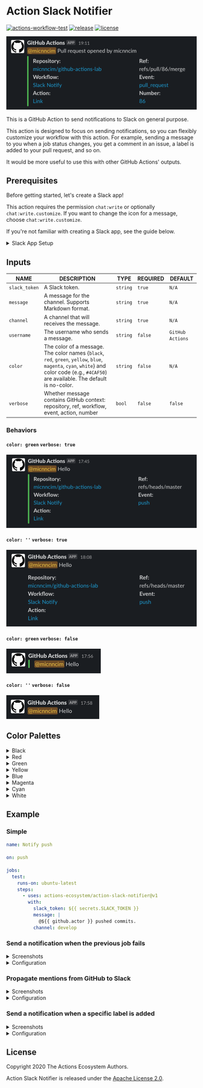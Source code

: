 # Action Slack Notifier

[![actions-workflow-test][actions-workflow-test-badge]][actions-workflow-test]
[![release][release-badge]][release]
[![license][license-badge]][license]

![screenshot](./docs/assets/screenshot-pull-request.png)

This is a GitHub Action to send notifications to Slack on general purpose.

This action is designed to focus on sending notifications, so you can flexibly customize your workflow with this action.
For example, sending a message to you when a job status changes, you get a comment in an issue, a label is added to your pull request, and so on.

It would be more useful to use this with other GitHub Actions' outputs.

## Prerequisites

Before getting started, let's create a Slack app!

This action requires the permission `chat:write` or optionally `chat:write.customize`.
If you want to change the icon for a message, choose `chat:write.customize`.

If you're not familiar with creating a Slack app, see the guide below.

<details>
<summary>Slack App Setup</summary>

1. Create a Slack app

Visit https://api.slack.com/apps and then create an app in your workspace.

![screenshot](./docs/assets/screenshot-slack-create-app.png)

2. Add a permission to the app

Visit `https://api.slack.com/apps/<YOUR_APP_ID>/oauth` and then add a permission to your app.

![screenshot](./docs/assets/screenshot-slack-add-permission.png)

3. Install the app

Visit `https://api.slack.com/apps/<YOUR_APP_ID>/install-on-team` and then install your app in your workspace.

![screenshot](./docs/assets/screenshot-slack-install-app.png)

</details>

## Inputs

|     NAME      |                                                                                       DESCRIPTION                                                                                        |   TYPE   | REQUIRED |     DEFAULT      |
| ------------- | ---------------------------------------------------------------------------------------------------------------------------------------------------------------------------------------- | -------- | -------- | ---------------- |
| `slack_token` | A Slack token.                                                                                                                                                                           | `string` | `true`   | `N/A`            |
| `message`     | A message for the channel. Supports Markdown format.                                                                                                                                     | `string` | `true`   | `N/A`            |
| `channel`     | A channel that will receives the message.                                                                                                                                                | `string` | `true`   | `N/A`            |
| `username`    | The username who sends a message.                                                                                                                                                        | `string` | `false`  | `GitHub Actions` |
| `color`       | The color of a message. The color names {`black`, `red`, `green`, `yellow`, `blue`, `magenta`, `cyan`, `white`} and color code (e.g., `#4CAF50`) are available. The default is no-color. | `string` | `false`  | `N/A`            |
| `verbose`     | Whether message contains GitHub context: repository, ref, workflow, event, action, number                                                                                                | `bool`   | `false`  | `false`          |

### Behaviors

#### `color: green` `verbose: true`

![screenshot](./docs/assets/screenshot-color-verbose.png)

#### `color: ''` `verbose: true`

![screenshot](./docs/assets/screenshot-verbose-no-color.png)

#### `color: green` `verbose: false`

![screenshot](./docs/assets/screenshot-color-no-verbose.png)

#### `color: ''` `verbose: false`

![screenshot](./docs/assets/screenshot-no-color-no-verbose.png)

## Color Palettes

<details>
<summary>Black</summary>

![screenshot](./docs/assets/screenshot-color-black.png)

</details>

<details>
<summary>Red</summary>

![screenshot](./docs/assets/screenshot-color-red.png)

</details>

<details>
<summary>Green</summary>

![screenshot](./docs/assets/screenshot-color-green.png)

</details>

<details>
<summary>Yellow</summary>

![screenshot](./docs/assets/screenshot-color-yellow.png)

</details>

<details>
<summary>Blue</summary>

![screenshot](./docs/assets/screenshot-color-blue.png)

</details>

<details>
<summary>Magenta</summary>

![screenshot](./docs/assets/screenshot-color-magenta.png)

</details>

<details>
<summary>Cyan</summary>

![screenshot](./docs/assets/screenshot-color-cyan.png)

</details>

<details>
<summary>White</summary>

![screenshot](./docs/assets/screenshot-color-white.png)

</details>

## Example

### Simple

```yaml
name: Notify push

on: push

jobs:
  test:
    runs-on: ubuntu-latest
    steps:
      - uses: actions-ecosystem/action-slack-notifier@v1
        with:
          slack_token: ${{ secrets.SLACK_TOKEN }}
          message: |
            @${{ github.actor }} pushed commits.
          channel: develop
```

### Send a notification when the previous job fails

<details>
<summary>Screenshots</summary>

![screenshot](./docs/assets/screenshot-example-failure.png)

</details>

<details>
<summary>Configuration</summary>

```yaml
name: Test

on: push

jobs:
  test:
    runs-on: ubuntu-latest
    steps:
      - uses: actions/checkout@v2
      - uses: actions/setup-node@v1
        with:
          node-version: "12.x"
      - run: yarn install
      - run: yarn test
      - uses: actions-ecosystem/action-slack-notifier@v1
        if: ${{ failure() }}
        with:
          slack_token: ${{ secrets.SLACK_TOKEN }}
          message: |
            @${{ github.actor }} test failed.
          channel: develop
          color: red # optional
          verbose: true # optional
```

</details>

### Propagate mentions from GitHub to Slack

<details>
<summary>Screenshots</summary>

![screenshot](./docs/assets/screenshot-example-comment-github.png)
![screenshot](./docs/assets/screenshot-example-comment-slack.png)

</details>

<details>
<summary>Configuration</summary>

```yaml
name: Propagate Comment

on:
  issue_comment:
    types:
      - created

jobs:
  notify:
    runs-on: ubuntu-latest
    steps:
      - uses: actions-ecosystem/action-regex-match@v2
        id: regex-match
        with:
          regex: '^\/cc(( +@[-\w]+)+)\s*$'
          text: ${{ github.event.comment.body }}
          flags: 'gm'

      - uses: actions-ecosystem/action-slack-notifier@v1
        if: ${{ steps.regex-match.outputs.match != '' }}
        with:
          slack_token: ${{ secrets.SLACK_TOKEN }}
          message: |
            ${{ steps.regex-match.outputs.match }}
          channel: develop
          color: blue # optional
          verbose: true # optional
```

</details>

### Send a notification when a specific label is added

<details>
<summary>Screenshots</summary>

![screenshot](./docs/assets/screenshot-example-labeled.png)

</details>

<details>
<summary>Configuration</summary>

```yaml
name: Notify Labeled

on:
  issues:
    types:
      - labeled

jobs:
  notify:
    runs-on: ubuntu-latest
    steps:
      - uses: actions-ecosystem/action-slack-notifier@v1
        if: ${{ github.event.label.name == 'help wanted' }}
        with:
          slack_token: ${{ secrets.SLACK_TOKEN }}
          message: |
            `${{ github.event.label.name }}` label has been added.
          channel: develop
          color: blue # optional
          verbose: true # optional
```

</details>

## License

Copyright 2020 The Actions Ecosystem Authors.

Action Slack Notifier is released under the [Apache License 2.0](./LICENSE).

<!-- badge links -->

[actions-workflow-test]: https://github.com/actions-ecosystem/action-slack-notifier/actions?query=workflow%3ATest
[actions-workflow-test-badge]: https://img.shields.io/github/workflow/status/actions-ecosystem/action-slack-notifier/Test?label=Test&style=for-the-badge&logo=github

[release]: https://github.com/actions-ecosystem/action-slack-notifier/releases
[release-badge]: https://img.shields.io/github/v/release/actions-ecosystem/action-slack-notifier?style=for-the-badge&logo=github

[license]: LICENSE
[license-badge]: https://img.shields.io/github/license/actions-ecosystem/action-slack-notifier?style=for-the-badge

